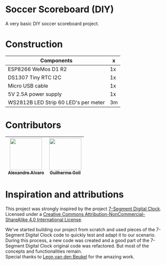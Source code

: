# Soccer Scoreboard (DIY)
A very basic DIY soccer scoreboard project.

# Construction

| Components                    | x     |
| -------------                 | ----- |
|ESP8266 WeMos D1 R2            | 1x    |
|DS1307 Tiny RTC I2C            | 1x    |
|Micro USB cable                | 1x    |
|5V 2.5A power supply           | 1x    |
|WS2812B LED Strip 60 LED's per meter     | 3m    |



# Contributors
| [<img width="100px" src="https://avatars3.githubusercontent.com/u/41878170?s=115&v=4"><br><sub>Alexandre Alvaro</sub>](https://github.com/alexandremendoncaalvaro) | [<img  width="100px" src="https://avatars2.githubusercontent.com/u/3439161?s=400&v=4"><br><sub>Guilherme Goll</sub>](https://github.com/guilhermecgoll) |
| :---: | :---: |

# Inspiration and attributions
This project was strongly inspired by the project [7-Segment Digital Clock](https://github.com/leonvandenbeukel/7-Segment-Digital-Clock-V2).  
Licensed under a [Creative Commons Attribution-NonCommercial-ShareAlike 4.0 International License](https://creativecommons.org/licenses/by-nc-sa/4.0/).

We've started building our project from scratch and used pieces of the 7-Segment Digital Clock code to quickly test and adapt it to our scenario. During this process, a new code was created and a good part of the 7-Segment Digital Clock original code was refactored. But most of the concepts and functionalities remain.  
Special thanks to [Leon van den Beukel](https://github.com/leonvandenbeukel) for the amazing work.